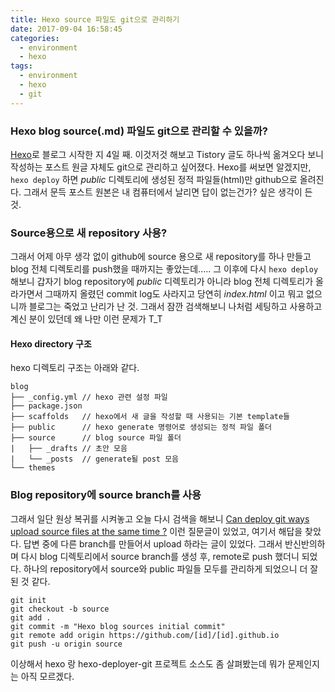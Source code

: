 ```yaml
---
title: Hexo source 파일도 git으로 관리하기
date: 2017-09-04 16:58:45
categories:
  - environment
  - hexo
tags:
  - environment
  - hexo
  - git
---
```


### Hexo blog source(.md) 파일도 git으로 관리할 수 있을까?
[Hexo](https://hexo.io/)로 블로그 시작한 지 4일 째. 이것저것 해보고 Tistory 글도 하나씩 옮겨오다 보니 작성하는 포스트 원글 자체도 git으로 관리하고 싶어졌다. Hexo를 써보면 알겠지만, `hexo deploy` 하면 *public* 디렉토리에 생성된 정적 파일들(html)만 github으로 올려진다. 그래서 문득 포스트 원본은 내 컴퓨터에서 날리면 답이 없는건가? 싶은 생각이 든 것.

### Source용으로 새 repository 사용?
그래서 어제 아무 생각 없이 github에 source 용으로 새 repository를 하나 만들고 blog 전체 디렉토리를 push했을 때까지는 좋았는데..... 그 이후에 다시 `hexo deploy`해보니 갑자기 blog repository에 *public* 디렉토리가 아니라 blog 전체 디렉토리가 올라가면서 그때까지 올렸던 commit log도 사라지고 당연히 *index.html* 이고 뭐고 없으니까 블로그는 죽었고 난리가 난 것. 그래서 잠깐 검색해보니 나처럼 세팅하고 사용하고 계신 분이 있던데 왜 나만 이런 문제가 T_T

#### Hexo directory 구조
hexo 디렉토리 구조는 아래와 같다.
```
blog
├── _config.yml // hexo 관련 설정 파일
├── package.json
├── scaffolds   // hexo에서 새 글을 작성할 때 사용되는 기본 template들
├── public      // hexo generate 명령어로 생성되는 정적 파일 폴더
├── source      // blog source 파일 폴더
|   ├── _drafts // 초안 모음
|   └── _posts  // generate될 post 모음
└── themes
```

### Blog repository에 source branch를 사용
그래서 일단 원상 복귀를 시켜놓고 오늘 다시 검색을 해보니 [Can deploy git ways upload source files at the same time ?](https://github.com/hexojs/hexo/issues/1899) 이런 질문글이 있었고, 여기서 해답을 찾았다. 답변 중에 다른 branch를 만들어서 upload 하라는 글이 있었다. 그래서 반신반의하며 다시 blog 디렉토리에서 source branch를 생성 후, remote로 push 했더니 되었다. 하나의 repository에서 source와 public 파일들 모두를 관리하게 되었으니 더 잘 된 것 같다.

```
git init
git checkout -b source
git add .
git commit -m "Hexo blog sources initial commit"
git remote add origin https://github.com/[id]/[id].github.io
git push -u origin source
```

이상해서 hexo 랑 hexo-deployer-git 프로젝트 소스도 좀 살펴봤는데 뭐가 문제인지는 아직 모르겠다.





